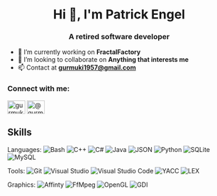 <h1 align="center">Hi 👋, I'm Patrick Engel</h1>
<h3 align="center">A retired software developer</h3>

[//]: # (commented out -- <p align="left"> <img src="https://komarev.com/ghpvc/?username=gurmuki&label=Profile%20views&color=0e75b6&style=flat" alt="gurmuki" /> </p>)

- 🔭 I’m currently working on **FractalFactory**
- 👯 I’m looking to collaborate on **Anything that interests me**
- 📫 Contact at **gurmuki1957@gmail.com**

<h3 align="left">Connect with me:</h3>
<p align="left">
<a href="https://instagram.com/gurmuki1957" target="blank"><img align="center" src="https://raw.githubusercontent.com/rahuldkjain/github-profile-readme-generator/master/src/images/icons/Social/instagram.svg" alt="gurmuki1957" height="30" width="40" /></a>
<a href="https://www.youtube.com/c/@gurmuki" target="blank"><img align="center" src="https://raw.githubusercontent.com/rahuldkjain/github-profile-readme-generator/master/src/images/icons/Social/youtube.svg" alt="@gurmuki" height="30" width="40" /></a>
</p>

## Skills

Languages:
![Bash](https://img.shields.io/badge/Bash-d3e6f7)
![C++](https://img.shields.io/badge/C++-136d15)
![C#](https://img.shields.io/badge/C%23-8a2be2)
![Java](https://img.shields.io/badge/Java-3d85c6)
![JSON](https://img.shields.io/badge/JSON-3d85c6)
![Python](https://img.shields.io/badge/Python-d3e6f7)
![SQLite](https://img.shields.io/badge/SQLite-8a2be2)
![MySQL](https://img.shields.io/badge/MySQL-d3e6f7)

Tools:
![Git](https://img.shields.io/badge/Git-3d85c6)
![Visual Studio](https://img.shields.io/badge/Visual%20Studio-136d15)
![Visual Studio Code](https://img.shields.io/badge/Visual%20Studio%20Code-8a2be2)
![YACC](https://img.shields.io/badge/YACC-c4f266)
![LEX](https://img.shields.io/badge/LEX-f4ec7f)

Graphics:
![Affinty](https://img.shields.io/badge/Affinity%20Photo-3d85c6)
![FfMpeg](https://img.shields.io/badge/ffmpeg-d3e6f7)
![OpenGL](https://img.shields.io/badge/OpenGL-8a2be2)
![GDI](https://img.shields.io/badge/GDI-3d85c6)

[//]: # (commented out -- <p><img align="center" src="https://github-readme-stats.vercel.app/api/top-langs?username=gurmuki&show_icons=true&locale=en&layout=compact" alt="gurmuki" /></p>)
